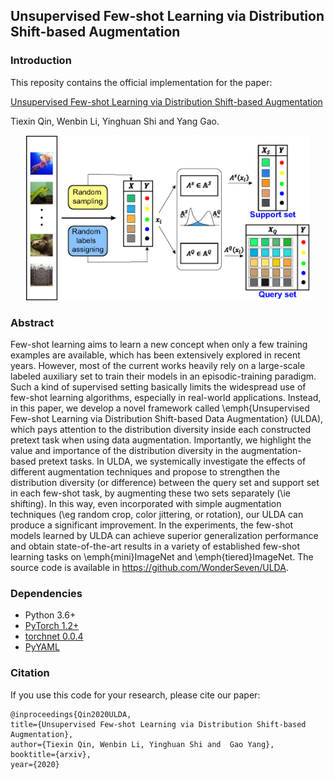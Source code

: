 

Unsupervised Few-shot Learning via Distribution Shift-based Augmentation
---

### Introduction
This reposity contains the official implementation for the paper:

[Unsupervised Few-shot Learning via Distribution Shift-based Augmentation](https://arxiv.org/abs/1910.08343)

Tiexin Qin, Wenbin Li, Yinghuan Shi and Yang Gao.


<center>
<img src="./figs/framework.png" width="90%" height="50%" />
</center>


### Abstract
Few-shot learning aims to learn a new concept when only a few training examples are available, which has been extensively explored in recent years. However, most of the current works heavily rely on a large-scale labeled auxiliary set to train their models in an episodic-training paradigm. Such a kind of supervised setting basically limits the widespread use of few-shot learning algorithms, especially in real-world applications. Instead, in this paper, we develop a novel framework called \emph{Unsupervised Few-shot Learning via Distribution Shift-based Data Augmentation} (ULDA), which pays attention to the distribution diversity inside each constructed pretext task when using data augmentation. Importantly, we highlight the value and importance of the distribution diversity in the augmentation-based pretext tasks. In ULDA, we systemically investigate the effects of different augmentation techniques and propose to strengthen the distribution diversity (or difference) between the query set and support set in each few-shot task, by augmenting these two sets separately (\ie shifting). In this way, even incorporated with simple augmentation techniques (\eg random crop, color jittering, or rotation), our ULDA can produce a significant improvement. In the experiments, the few-shot models learned by ULDA can achieve superior generalization performance and obtain state-of-the-art results in a variety of established few-shot learning tasks on \emph{mini}ImageNet and \emph{tiered}ImageNet. The source code is available in https://github.com/WonderSeven/ULDA.


### Dependencies
- Python 3.6+
- [PyTorch 1.2+](https://pytorch.org/)
- [torchnet 0.0.4](https://pypi.org/project/torchnet/)
- [PyYAML](https://pypi.org/project/PyYAML/)


### Citation    
If you use this code for your research, please cite our paper:

    @inproceedings{Qin2020ULDA,
    title={Unsupervised Few-shot Learning via Distribution Shift-based Augmentation},
    author={Tiexin Qin, Wenbin Li, Yinghuan Shi and  Gao Yang},
    booktitle={arxiv},
    year={2020}

